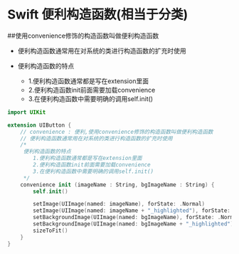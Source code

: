 # Swift 便利构造函数(相当于分类)

##使用convenience修饰的构造函数叫做便利构造函数
- 便利构造函数通常用在对系统的类进行构造函数的扩充时使用

- 便利构造函数的特点
    - 1.便利构造函数通常都是写在extension里面
    - 2.便利构造函数init前面需要加载convenience
    - 3.在便利构造函数中需要明确的调用self.init()

```swift
import UIKit

extension UIButton {
    // convenience : 便利,使用convenience修饰的构造函数叫做便利构造函数
    // 便利构造函数通常用在对系统的类进行构造函数的扩充时使用
    /*
     便利构造函数的特点
        1.便利构造函数通常都是写在extension里面
        2.便利构造函数init前面需要加载convenience
        3.在便利构造函数中需要明确的调用self.init()
     */
    convenience init (imageName : String, bgImageName : String) {
        self.init()

        setImage(UIImage(named: imageName), forState: .Normal)
        setImage(UIImage(named: imageName + "_highlighted"), forState: .Highlighted)
        setBackgroundImage(UIImage(named: bgImageName), forState: .Normal)
        setBackgroundImage(UIImage(named: bgImageName + "_highlighted"), forState: .Highlighted)
        sizeToFit()
    }
}
```
